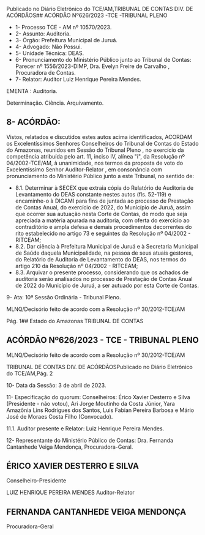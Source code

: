 Publicado  no  Diário  Eletrônico do TCE/AM,TRIBUNAL DE CONTAS DIV. DE ACÓRDÃOS## ACÓRDÃO Nº626/2023 -TCE -TRIBUNAL PLENO

- 1- Processo TCE - AM nº 10570/2023.
- 2- Assunto: Auditoria.
- 3- Órgão: Prefeitura Municipal de Juruá.
- 4- Advogado: Não Possui.
- 5- Unidade Técnica: DEAS.
- 6- Pronunciamento  do  Ministério  Público  junto  ao  Tribunal  de  Contas: Parecer  nº 1556/2023-DIMP, Dra. Evelyn Freire de Carvalho , Procuradora de Contas.
- 7- Relator: Auditor Luiz Henrique Pereira Mendes.

EMENTA : Auditoria.

Determinação. Ciência. Arquivamento.

## 8- ACÓRDÃO:

Vistos, relatados e discutidos estes autos acima identificados, ACORDAM os Excelentíssimos Senhores Conselheiros do Tribunal de Contas do Estado do Amazonas, reunidos em Sessão do Tribunal Pleno , no exercício da competência atribuída pelo art. 11, inciso IV, alínea "i", da Resolução nº 04/2002-TCE/AM, à  unanimidade, nos termos da  proposta  de  voto  do  Excelentíssimo  Senhor  Auditor-Relator ,  em  consonância com pronunciamento do Ministério Público junto a este Tribunal, no sentido de:

- 8.1. Determinar à SECEX que extraia cópia do Relatório de Auditoria de Levantamento  do  DEAS  constante  nestes  autos  (fls.  52-119)  e encaminhe-o à DICAMI  para fins de juntada ao processo de Prestação  de  Contas  Anual,  do  exercício  de  2022,  do  Município  de Juruá,  assim  que  ocorrer  sua  autuação  nesta  Corte  de  Contas,  de modo que seja apreciada a matéria apurada na auditoria, com oferta do exercício ao contraditório e ampla defesa e demais procedimentos decorrentes do rito estabelecido no artigo 73 e seguintes da Resolução nº 04/2002 - RITCEAM;
- 8.2. Dar ciência à Prefeitura Municipal de Juruá e à Secretaria Municipal de Saúde daquela Municipalidade, na pessoa de seus atuais gestores,  do  Relatório  de  Auditoria  de  Levantamento  do  DEAS,  nos termos do artigo 210 da Resolução nº 04/2002 - RITCEAM;
- 8.3. Arquivar o  presente  processo,  considerando  que  os  achados  de auditoria serão analisados no processo de Prestação de Contas Anual de  2022  do  Município  de  Juruá,  a  ser  autuado  por  esta  Corte  de Contas.

9- Ata: 10ª Sessão Ordinária - Tribunal Pleno.

MLNQ/Decisório feito de acordo com a Resolução nº 30/2012-TCE/AM

Pág. 1## Estado do Amazonas TRIBUNAL DE CONTAS

## ACÓRDÃO Nº626/2023 - TCE - TRIBUNAL PLENO

MLNQ/Decisório feito de acordo com a Resolução nº 30/2012-TCE/AM

TRIBUNAL DE CONTAS DIV. DE ACÓRDÃOSPublicado  no  Diário  Eletrônico do TCE/AM,Pág. 2

10-  Data da Sessão: 3 de abril de 2023.

11-  Especificação do quorum: Conselheiros: Érico Xavier Desterro e Silva (Presidente - não votou), Ari Jorge Moutinho da Costa Júnior, Yara Amazônia Lins Rodrigues dos Santos, Luis Fabian Pereira Barbosa e Mário José de Moraes Costa Filho (Convocado).

11.1. Auditor presente e Relator: Luiz Henrique Pereira Mendes.

12-  Representante do Ministério Público de Contas: Dra. Fernanda Cantanhede Veiga Mendonça, Procuradora-Geral.

## ÉRICO XAVIER DESTERRO E SILVA

Conselheiro-Presidente

LUIZ HENRIQUE PEREIRA MENDES Auditor-Relator

## FERNANDA CANTANHEDE VEIGA MENDONÇA

Procuradora-Geral